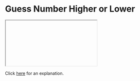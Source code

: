 # Guess Number Higher or Lower 

<iframe></iframe>

Click [here](Explanation.md) for an explanation.

